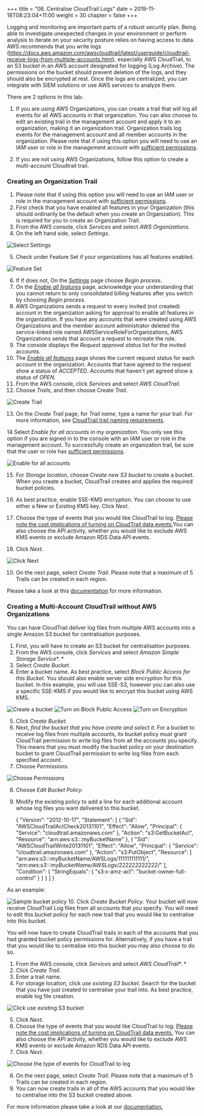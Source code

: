 +++
title = "06. Centralise CloudTrail Logs"
date = 2019-11-18T08:23:04+11:00
weight = 30
chapter = false
+++

Logging and monitoring are important parts of a robust security plan. Being able to investigate unexpected changes in your environment or perform analysis to iterate on your security posture relies on having access to data. AWS recommends that you write logs (https://docs.aws.amazon.com/awscloudtrail/latest/userguide/cloudtrail-receive-logs-from-multiple-accounts.html), especially AWS CloudTrail, to an S3 bucket in an AWS account designated for logging (Log Archive). The permissions on the bucket should prevent deletion of the logs, and they should also be encrypted at rest. Once the logs are centralized, you can integrate with SIEM solutions or use AWS services to analyze them. 

There are 2 options in this lab:

1. If you are using AWS Organizations, you can create a trail that will log all events for all AWS accounts in that organization. You can also choose to edit an existing trail in the management account and apply it to an organization, making it an organization trail. Organization trails log events for the management account and all member accounts in the organization. Please note that if using this option you will need to use an IAM user or role in the management account with [sufficient permissions](https://docs.aws.amazon.com/awscloudtrail/latest/userguide/creating-an-organizational-trail-prepare.html#org_trail_permissions).
    
2. If you are not using AWS Organizations, follow this option to create a multi-account Cloudtrail trail. 

### Creating an Organization Trail

1. Please note that if using this option you will need to use an IAM user or role in the management account with [sufficient permissions](https://docs.aws.amazon.com/awscloudtrail/latest/userguide/creating-an-organizational-trail-prepare.html#org_trail_permissions).
2. First check that you have enabled all features in your Organization (this should ordinarily be the default when you create an Organization). This is required for you to create an Organization Trail. 
3. From the AWS console, click *Services* and select *AWS Organizations.* 
4. On the left hand side, select *Settings*. 

![Select Settings](/images/Module-6-Image-1.png)

5. Check under Feature Set if your organizations has all features enabled. 

![Feature Set](/images/Module-6-Image-2.png)

6. If if does not, On the [*Settings*](https://console.aws.amazon.com/organizations/v2/home/settings) page choose *Begin process*.
7. On the [*Enable all features*](https://console.aws.amazon.com/organizations/v2/home/settings/enable-all-features) page, acknowledge your understanding that you cannot return to only consolidated billing features after you switch by choosing *Begin process*.
8. AWS Organizations sends a request to every invited (not created) account in the organization asking for approval to enable all features in the organization. If you have any accounts that were created using AWS Organizations and the member account administrator deleted the service-linked role named AWSServiceRoleForOrganizations, AWS Organizations sends that account a request to recreate the role.
9. The console displays the *Request approval status* list for the invited accounts.
10. The [*Enable all features*](https://console.aws.amazon.com/organizations/v2/home/settings/enable-all-features) page shows the current request status for each account in the organization. Accounts that have agreed to the request show a status of *ACCEPTED*. Accounts that haven't yet agreed show a status of *OPEN*.
11. From the AWS console, click *Services* and select *AWS CloudTrail.*
12. Choose *Trails*, and then choose Create *Trail*.

![Create Trail](/images/Module-6-Image-3.png)

13. On the *Create Trail* page, for *Trail name*, type a name for your trail. For more information, see [CloudTrail trail naming requirements](https://docs.aws.amazon.com/awscloudtrail/latest/userguide/cloudtrail-trail-naming-requirements.html).

14 Select *Enable for all accounts in my organization*. You only see this option if you are signed in to the console with an IAM user or role in the management account. To successfully create an organization trail, be sure that the user or role has [sufficient permissions](https://docs.aws.amazon.com/awscloudtrail/latest/userguide/creating-an-organizational-trail-prepare.html#org_trail_permissions).

![Enable for all accounts](/images/Module-6-Image-4.png)

15. For *Storage location*, choose *Create new S3 bucket* to create a bucket. When you create a bucket, CloudTrail creates and applies the required bucket policies.
    
16. As best practice, enable SSE-KMS encryption. You can choose to use either a New or Existing KMS key. Click *Next*. 

17. Choose the type of events that you would like CloudTrail to log. [Please note the cost implications of turning on CloudTrail data events.](https://docs.aws.amazon.com/awscloudtrail/latest/userguide/cloudtrail-trail-manage-costs.html)You can also choose the API activity, whether you would like to exclude AWS KMS events or exclude Amazon RDS Data API events. 
18. Click *Next*. 

![Click Next](/images/Module-6-Image-5.png)


10. On the next page, select *Create Trail*. Please note that a maximum of 5 Trails can be created in each region. 

Please take a look at this [documentation](https://docs.aws.amazon.com/awscloudtrail/latest/userguide/creating-an-organizational-trail-in-the-console.html) for more information.

### Creating a Multi-Account CloudTrail without AWS Organizations

You can have CloudTrail deliver log files from multiple AWS accounts into a single Amazon S3 bucket for centralisation purposes. 

1. First, you will have to create an S3 bucket for centralisation purposes. 
2. From the AWS console, click *Services* and select *Amazon Simple Storage Service**. *
3. Select *Create Bucket*. 
4. Enter a bucket name. As best practice, select *Block Public Access for this Bucket*. You should also enable server side encryption for this bucket. In this example, you will use SSE-S3, however you can also use a specific SSE-KMS if you would like to encrypt this bucket using AWS KMS. 

![Create a bucket](/images/Module-6-Image-6.png)
![Turn on Block Public Access](/images/Module-6-Image-7.png)
![Turn on Encryption](/images/Module-6-Image-8.png)

5. Click *Create Bucket*. 
6. Next, *find the bucket that you have create and select it*. For a bucket to receive log files from multiple accounts, its bucket policy must grant CloudTrail permission to write log files from all the accounts you specify. This means that you must modify the bucket policy on your destination bucket to grant CloudTrail permission to write log files from each specified account.
7. Choose *Permissions*. 

![Choose Permissions](/images/Module-6-Image-9.png)

8. Choose *Edit Bucket Policy*.
9. Modify the existing policy to add a line for each additional account whose log files you want delivered to this bucket. 

    {
    "Version": "2012-10-17",
    "Statement": [
    {
    "Sid": "AWSCloudTrailAclCheck20131101",
    "Effect": "Allow",
    "Principal": {
    "Service": "cloudtrail.amazonaws.com"
    },
    "Action": "s3:GetBucketAcl",
    "Resource": "arn:aws:s3:::myBucketName"
    },
    {
    "Sid": "AWSCloudTrailWrite20131101",
    "Effect": "Allow",
    "Principal": {
    "Service": "cloudtrail.amazonaws.com"
    },
    "Action": "s3:PutObject",
    "Resource": [
    "arn:aws:s3:::myBucketName/AWSLogs/111111111111/*",
    "arn:aws:s3:::myBucketName/AWSLogs/222222222222/*"
    ],
    "Condition": {
    "StringEquals": {
    "s3:x-amz-acl": "bucket-owner-full-control"
    }
    }
    }
    ]
    }

As an example: 

![Sample bucket policy](/images/Module-6-Image-10.png)
10. Click *Create Bucket Policy*. Your bucket will now receive CloudTrail Log files from all accounts that you specify. You will need to edit this bucket policy for each new trail that you would like to centralise into this bucket. 

You will now have to create CloudTrail trails in each of the accounts that you had granted bucket policy permissions for. Alternatively, if you have a trail that you would like to centralise into this bucket you may also choose to do so. 
1. From the AWS console, click *Services* and select *AWS CloudTrail**. *
2. Click *Create Trail.*
3. Enter a trail name. 
4. For storage location, click *use existing S3 bucket*. Search for the bucket that you have just created to centralise your trail into. As best practice, enable log file creation. 

![Click use existing S3 bucket](/images/Module-6-Image-11.png)

5. Click *Next*. 
6. Choose the type of events that you would like CloudTrail to log. [Please note the cost implications of turning on CloudTrail data events.](https://docs.aws.amazon.com/awscloudtrail/latest/userguide/cloudtrail-trail-manage-costs.html) You can also choose the API activity, whether you would like to exclude AWS KMS events or exclude Amazon RDS Data API events. 
3. Click *Next*. 

![Choose the type of events for CloudTrail to log](/images/Module-6-Image-11.png)

8. On the next page, select *Create Trail*. Please note that a maximum of 5 Trails can be created in each region. 
9. You can now create trails in all of the AWS accounts that you would like to centralise into the S3 bucket created above.

For more information please take a look at our [documentation.](https://docs.aws.amazon.com/awscloudtrail/latest/userguide/cloudtrail-receive-logs-from-multiple-accounts.html)